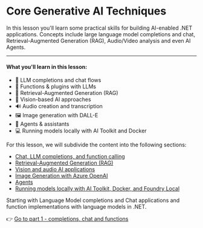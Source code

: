 # Core Generative AI Techniques

In this lesson you'll learn some practical skills for building AI-enabled .NET applications. Concepts include large language model completions and chat, Retrieval-Augmented Generation (RAG), Audio/Video analysis and even AI Agents.

---

#### What you'll learn in this lesson:

- 🌟 LLM completions and chat flows
- 🔗 Functions & plugins with LLMs
- 🔎 Retrieval-Augmented Generation (RAG)
- 👀 Vision-based AI approaches
- 🔊 Audio creation and transcription
- 🖼️ Image generation with DALL-E
- 🧩 Agents & assistants
- 💻 Running models locally with AI Toolkit and Docker

For this lesson, we will subdivide the content into the following sections:

- [Chat, LLM completions, and function calling](./01-lm-completions-functions.md)
- [Retrieval-Augmented Generation (RAG)](./02-retrieval-augmented-generation.md)
- [Vision and audio AI applications](./03-vision-audio.md)
- [Image Generation with Azure OpenAI](./05-ImageGenerationOpenAI.md)
- [Agents](04-agents.md)
- [Running models locally with AI Toolkit, Docker, and Foundry Local](./06-LocalModelRunners.md)

Starting with Language Model completions and Chat applications and function implementations with language models in .NET.

👉 [Go to part 1 - completions, chat and functions](./01-lm-completions-functions.md)
